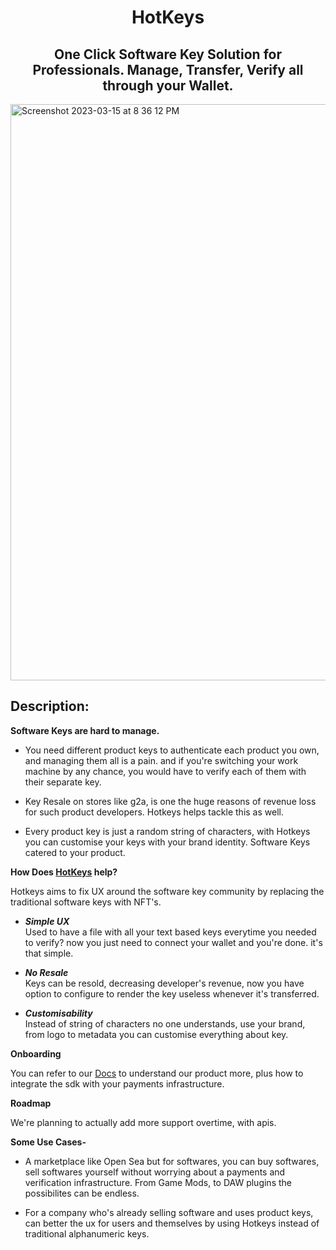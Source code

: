 <h1 align="center">HotKeys</h1>
<h2 align="center" >One Click Software Key Solution for Professionals. Manage, Transfer, Verify all through your Wallet.
</h2>
<img width="922" alt="Screenshot 2023-03-15 at 8 36 12 PM" src="https://user-images.githubusercontent.com/90976669/226206678-5103924e-3f3c-4b7c-bd34-bb653a28ed8e.PNG">


## Description: </br>

**Software Keys are hard to manage.**

- You need different product keys to authenticate each product you own, and managing them all is a pain. and if you're switching your work machine by any chance, you would have to verify each of them with their separate key.

- Key Resale on stores like g2a, is one the huge reasons of revenue loss for such product developers. Hotkeys helps tackle this as well.
- Every product key is just a random string of characters, with Hotkeys you can customise your keys with your brand identity. Software Keys catered to your product.


**How Does [HotKeys](https://hotkeys.vercel.app/) help?**

Hotkeys aims to fix UX around the software key community by replacing the traditional software keys with NFT's.

 - ***Simple UX*** </br>
Used to have a file with all your text based keys everytime you needed to verify? now you just need to connect your wallet and you're done. it's that simple.

 - ***No Resale*** </br>
Keys can be resold, decreasing developer's revenue, now you have option to configure to render the key useless whenever it's transferred.

 - ***Customisability*** </br>
Instead of string of characters no one understands, use your brand, from logo to metadata you can customise everything about key.




**Onboarding**

You can refer to our [Docs](https://hotkeysinc.gitbook.io/hotkeyssdk/) to understand our product more, plus how to integrate the sdk with your payments infrastructure.

**Roadmap**

We're planning to actually add more support overtime, with apis.

**Some Use Cases-**
- A marketplace like Open Sea but for softwares, you can buy softwares, sell softwares yourself without worrying about a payments and verification infrastructure. From Game Mods, to DAW plugins the possibilites can be endless.

- For a company who's already selling software and uses product keys, can better the ux for users and themselves by using Hotkeys instead of traditional alphanumeric keys.




















